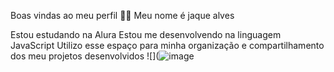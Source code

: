 Boas vindas ao meu perfil 💙💙
Meu nome é jaque alves


Estou estudando na Alura
Estou me desenvolvendo na linguagem JavaScript
Utilizo esse espaço para minha organização e compartilhamento dos meu projetos desenvolvidos
![](![image](https://hips.hearstapps.com/pop.h-cdn.co/assets/17/24/1497533116-not-dead.gif)

